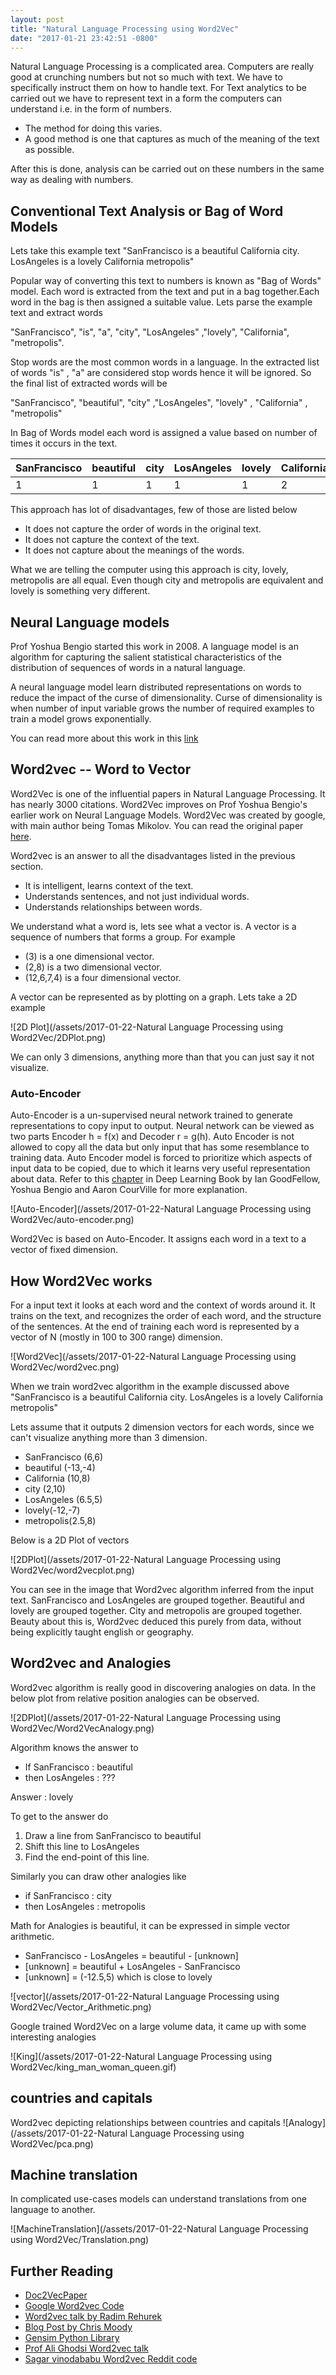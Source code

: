 ```yaml
---
layout: post
title: "Natural Language Processing using Word2Vec"
date: "2017-01-21 23:42:51 -0800"
---
```


Natural Language Processing is a complicated area. Computers are really good at crunching numbers but not so much with text. We have to specifically instruct them on how to handle text. For Text analytics to be carried out we have to represent text in a form the computers can understand i.e. in the form of numbers.

- The method for doing this varies.
- A good method is one that captures as much of the meaning of the text as possible.

After this is done, analysis can be carried out on these numbers in the same way as dealing with numbers.

## Conventional Text Analysis or Bag of Word Models

Lets take this example text "SanFrancisco is a beautiful California city. LosAngeles is a lovely California metropolis"

Popular way of converting this text to numbers is known as "Bag of Words" model. Each word is extracted from the text and put in a bag together.Each word in the bag is then assigned a suitable value.  Lets parse the example text and extract words

"SanFrancisco", "is", "a", "city", "LosAngeles" ,"lovely", "California", "metropolis".

Stop words are the most common words in a language. In the extracted list of words "is" , "a" are considered stop words hence it will be ignored. So the final list of extracted words will be

"SanFrancisco", "beautiful", "city" ,"LosAngeles", "lovely" , "California" , "metropolis"

In Bag of Words model each word is assigned a value based on number of times it occurs in the text.

SanFrancisco  | beautiful   | city  | LosAngeles   | lovely  | California   | metropolis  
--|---|---|---|---|---|--
1  |1   |1   |1   |1   |2   |1

This approach has lot of disadvantages, few of those are listed below

- It does not capture the order of words in the original text.
- It does not capture the context of the text.
- It does not capture about the meanings of the words.

What we are telling the computer using this approach is city, lovely, metropolis are all equal. Even though city and metropolis are equivalent and lovely is something very different.

## Neural Language models

Prof Yoshua Bengio started this work in 2008. A language model is an algorithm for capturing the salient statistical characteristics of the distribution of sequences of words in a natural language.

A neural language model learn distributed representations on words to reduce the impact of the curse of dimensionality. Curse of dimensionality is when number of input variable grows the number of required examples to train a model grows exponentially.

You can read more about this work in this [link](http://www.scholarpedia.org/article/Neural_net_language_models)

## Word2vec -- Word to Vector

Word2Vec is one of the influential papers in Natural Language Processing. It has nearly 3000 citations. Word2Vec improves on Prof Yoshua Bengio's earlier work on Neural Language Models. Word2Vec was created by google, with main author being Tomas Mikolov. You can read the original paper [here](https://papers.nips.cc/paper/5021-distributed-representations-of-words-and-phrases-and-their-compositionality.pdf).

Word2vec is an answer to all the disadvantages listed in the previous section.  

- It is intelligent, learns context of the text.
- Understands sentences, and not just individual words.
- Understands relationships between words.

We understand what a word is, lets see what a vector is. A vector is a sequence of numbers that forms a group. For example

- (3) is a one dimensional vector.
- (2,8) is a two dimensional vector.
- (12,6,7,4) is a four dimensional vector.

A vector can be represented as by plotting on a graph. Lets take a 2D example

![2D Plot](/assets/2017-01-22-Natural Language Processing using Word2Vec/2DPlot.png)

We can only 3 dimensions, anything more than that you can just say it not visualize.

### Auto-Encoder

Auto-Encoder is a un-supervised neural network trained to generate representations to copy input to output. Neural network can be viewed as two parts Encoder h = f(x) and Decoder r = g(h). Auto Encoder is not allowed to copy all the data but only input that has some resemblance to training data. Auto Encoder model is forced to prioritize which aspects of input data to be copied, due to which it learns very useful representation about data. Refer to this [chapter](http://www.deeplearningbook.org/contents/autoencoders.html) in Deep Learning Book by Ian GoodFellow, Yoshua Bengio and Aaron CourVille for more explanation.

![Auto-Encoder](/assets/2017-01-22-Natural Language Processing using Word2Vec/auto-encoder.png)

Word2Vec is based on Auto-Encoder. It assigns each word in a text to a vector of fixed dimension.

## How Word2Vec works

For a input text it looks at each word and the context of words around it. It trains on the text, and recognizes the order of each word, and the structure of the sentences. At the end of training each word is represented by a vector of N (mostly in 100 to 300 range) dimension.

![Word2Vec](/assets/2017-01-22-Natural Language Processing using Word2Vec/word2vec.png)

When we train word2vec algorithm in the example discussed above "SanFrancisco is a beautiful California city. LosAngeles is a lovely California metropolis"

Lets assume that it outputs 2 dimension vectors for each words, since we can't visualize anything more than 3 dimension.

- SanFrancisco (6,6)
- beautiful (-13,-4)
- California (10,8)
- city (2,10)
- LosAngeles (6.5,5)
- lovely(-12,-7)
- metropolis(2.5,8)

Below is a 2D Plot of vectors

![2DPlot](/assets/2017-01-22-Natural Language Processing using Word2Vec/word2vecplot.png)

You can see in the image that Word2vec algorithm inferred from the input text. SanFrancisco and LosAngeles are grouped together. Beautiful and lovely are grouped together. City and metropolis are grouped together. Beauty about this is, Word2vec deduced this purely from data, without being explicitly taught english or geography.

## Word2vec and Analogies

Word2vec algorithm is really good in discovering analogies on data. In the below plot from relative position analogies can be observed.

![2DPlot](/assets/2017-01-22-Natural Language Processing using Word2Vec/Word2VecAnalogy.png)


Algorithm knows the answer to

- If SanFrancisco : beautiful
- then LosAngeles : ???

Answer : lovely

To get to the answer do
1. Draw a line from SanFrancisco to beautiful
2. Shift this line to LosAngeles
3. Find the end-point of this line.

Similarly you can draw other analogies like

- if SanFrancisco : city
- then LosAngeles : metropolis

Math for Analogies is beautiful, it can be expressed in simple vector arithmetic.

- SanFrancisco - LosAngeles = beautiful - [unknown]
- [unknown] = beautiful + LosAngeles - SanFrancisco
- [unknown] = (-12.5,5) which is close to lovely


![vector](/assets/2017-01-22-Natural Language Processing using Word2Vec/Vector_Arithmetic.png)

Google trained Word2Vec on a large volume data, it came up with some interesting analogies

![King](/assets/2017-01-22-Natural Language Processing using Word2Vec/king_man_woman_queen.gif)


## countries and capitals

Word2vec depicting relationships between countries and capitals
![Analogy](/assets/2017-01-22-Natural Language Processing using Word2Vec/pca.png)

## Machine translation

In complicated use-cases models can understand translations from one language to another.

![MachineTranslation](/assets/2017-01-22-Natural Language Processing using Word2Vec/Translation.png)


## Further Reading

- [Doc2VecPaper](arxiv.org/pdf/1405.4053v2.pdf)
- [Google Word2vec Code](https://code.google.com/archive/p/word2vec/)
- [Word2vec talk by Radim Rehurek](https://www.youtube.com/watch?v=wTp3P2UnTfQ)
- [Blog Post by Chris Moody](multithreaded.stitchfix.com/blog/2015/03/11/word-is-worth-a-thousand-vectors/)
- [Gensim Python Library](https://radimrehurek.com/gensim/)
- [Prof Ali Ghodsi Word2vec talk](https://www.youtube.com/watch?v=TsEGsdVJjuA)
- [Sagar vinodababu Word2vec Reddit code](https://github.com/sgrvinod/Word2Vec-on-Reddit-s-Politics-Subreddit-Jan-Apr-2016-)
